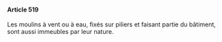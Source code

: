 #### Article 519

Les moulins à vent ou à eau, fixés sur piliers et faisant partie du bâtiment, sont aussi immeubles par leur nature.

